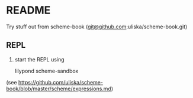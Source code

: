 # README

Try stuff out from scheme-book (git@github.com:uliska/scheme-book.git)

## REPL

1. start the REPL using

    lilypond scheme-sandbox
    
(see https://github.com/uliska/scheme-book/blob/master/scheme/expressions.md)
